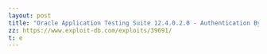 ```yaml
---
layout: post
title: "Oracle Application Testing Suite 12.4.0.2.0 - Authentication Bypass and Arbitrary File Upload Exploit"
zz: https://www.exploit-db.com/exploits/39691/
t: e
---
```

